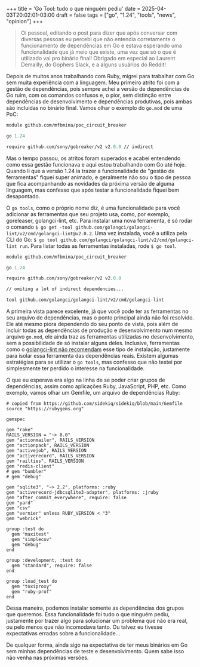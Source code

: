+++
title = 'Go Tool: tudo o que ninguém pediu'
date = 2025-04-03T20:02:01-03:00
draft = false
tags = ["go", "1.24", "tools", "news", "opinion"]
+++

> Oi pessoal, editando o post para dizer que após conversar com diversas pessoas eu percebi que não entendia corretamente o funcionamento de dependências em Go e estava esperando uma funcionalidade que já meio que existe, uma vez que só o que é utilizado vai pro binário final! Obrigado em especial ao Laurent Demailly, do Gophers Slack, e a alguns usuários do Reddit!

Depois de muitos anos trabalhando com Ruby, migrei para trabalhar com Go sem muita experiência com a linguagem. Meu primeiro atrito foi com a gestão de dependências, pois sempre achei a versão de dependências de Go ruim, com os comandos confusos e, o pior, sem distinção entre dependências de desenvolvimento e dependências produtivas, pois ambas são incluídas no binário final. Vamos olhar o exemplo do `go.mod` de uma PoC:

```go.mod
module github.com/mfbmina/poc_circuit_breaker

go 1.24

require github.com/sony/gobreaker/v2 v2.0.0 // indirect
```

Mas o tempo passou, os atritos foram superados e acabei entendendo como essa gestão funcionava e aqui estou trabalhando com Go até hoje. Quando li que a versão 1.24 ia trazer a funcionalidade de "gestão de ferramentas" fiquei super animado, e geralmente não sou o tipo de pessoa que fica acompanhando as novidades da próxima versão de alguma linguagem, mas confesso que após testar a funcionalidade fiquei bem desapontado.

O `go tools`, como o próprio nome diz, é uma funcionalidade para você adicionar as ferramentas que seu projeto usa, como, por exemplo, goreleaser, golangci-lint, etc. Para instalar uma nova ferramenta, é só rodar o comando `$ go get -tool github.com/golangci/golangci-lint/v2/cmd/golangci-lint@v2.0.2`. Uma vez instalada, você a utiliza pela CLI do Go: `$ go tool github.com/golangci/golangci-lint/v2/cmd/golangci-lint run`. Para listar todas as ferramentas instaladas, rode `$ go tool`.

```go.mod
module github.com/mfbmina/poc_circuit_breaker

go 1.24

require github.com/sony/gobreaker/v2 v2.0.0

// omiting a lot of indirect dependencies...

tool github.com/golangci/golangci-lint/v2/cmd/golangci-lint
```

A primeira vista parece excelente, já que você pode ter as ferramentas no seu arquivo de dependências, mas o ponto principal ainda não foi resolvido. Ele até mesmo piora dependendo do seu ponto de vista, pois além de incluir todas as dependências de produção e desenvolvimento num mesmo arquivo `go.mod`, ele ainda traz as ferramentas utilizadas no desenvolvimento, sem a possibilidade de só instalar alguns deles. Inclusive, ferramentas como o [golangci-lint não recomendam](https://golangci-lint.run/welcome/install/#install-from-sources) esse tipo de instalação, justamente para isolar essa ferramenta das dependências reais. Existem algumas estratégias para se utilizar o `go tools`, mas confesso que não testei por simplesmente ter perdido o interesse na funcionalidade.

O que eu esperava era algo na linha de se poder criar grupos de dependências, assim como aplicações Ruby, JavaScript, PHP, etc. Como exemplo, vamos olhar um Gemfile, um arquivo de dependências Ruby:

```Gemfile
# copied from https://github.com/sidekiq/sidekiq/blob/main/Gemfile
source "https://rubygems.org"

gemspec

gem "rake"
RAILS_VERSION = "~> 8.0"
gem "actionmailer", RAILS_VERSION
gem "actionpack", RAILS_VERSION
gem "activejob", RAILS_VERSION
gem "activerecord", RAILS_VERSION
gem "railties", RAILS_VERSION
gem "redis-client"
# gem "bumbler"
# gem "debug"

gem "sqlite3", "~> 2.2", platforms: :ruby
gem "activerecord-jdbcsqlite3-adapter", platforms: :jruby
gem "after_commit_everywhere", require: false
gem "yard"
gem "csv"
gem "vernier" unless RUBY_VERSION < "3"
gem "webrick"

group :test do
  gem "maxitest"
  gem "simplecov"
  gem "debug"
end

group :development, :test do
  gem "standard", require: false
end

group :load_test do
  gem "toxiproxy"
  gem "ruby-prof"
end
```

Dessa maneira, podemos instalar somente as dependências dos grupos que queremos. Essa funcionalidade foi tudo o que ninguém pediu, justamente por trazer algo para solucionar um problema que não era real, ou pelo menos que não incomodava tanto. Ou talvez eu tivesse expectativas erradas sobre a funcionalidade...

De qualquer forma, ainda sigo na expectativa de ter meus binários em Go sem minhas dependências de teste e desenvolvimento. Quem sabe isso não venha nas próximas versões.
